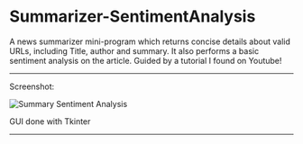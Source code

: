 # Summarizer-SentimentAnalysis
A news summarizer mini-program which returns concise details about valid URLs, including Title, author and summary.
It also performs a basic sentiment analysis on the article. Guided by a tutorial I found on Youtube!

-------------------------------------------------------------

Screenshot:


![Summary Sentiment Analysis](https://user-images.githubusercontent.com/12728442/108805981-79100700-75c6-11eb-8397-7da107d97be8.png)


GUI done with Tkinter

-----------------------------------------------------------
